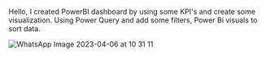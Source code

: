 Hello, I created PowerBI dashboard by using some KPI's and create some visualization. Using Power Query and add some filters, Power Bi visuals to sort data.

![WhatsApp Image 2023-04-06 at 10 31 11](https://user-images.githubusercontent.com/103792029/230338397-6c3590b6-1a4e-4026-909f-8f469b4b3eb8.jpeg)


